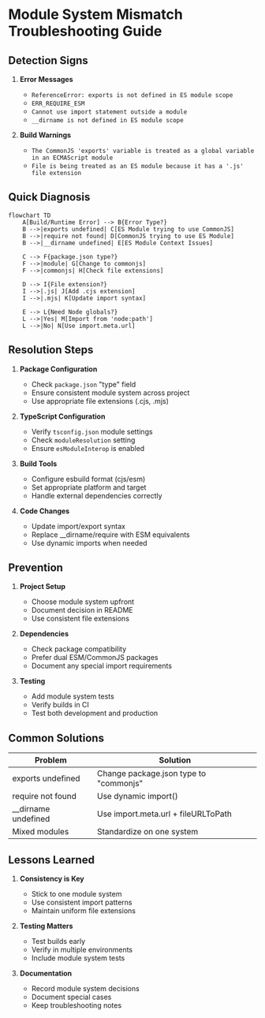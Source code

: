 # Module System Mismatch Troubleshooting Guide

## Detection Signs

1. **Error Messages**
   - `ReferenceError: exports is not defined in ES module scope`
   - `ERR_REQUIRE_ESM`
   - `Cannot use import statement outside a module`
   - `__dirname is not defined in ES module scope`

2. **Build Warnings**
   - `The CommonJS 'exports' variable is treated as a global variable in an ECMAScript module`
   - `File is being treated as an ES module because it has a '.js' file extension`

## Quick Diagnosis

```mermaid
flowchart TD
    A[Build/Runtime Error] --> B{Error Type?}
    B -->|exports undefined| C[ES Module trying to use CommonJS]
    B -->|require not found| D[CommonJS trying to use ES Module]
    B -->|__dirname undefined| E[ES Module Context Issues]
    
    C --> F{package.json type?}
    F -->|module| G[Change to commonjs]
    F -->|commonjs| H[Check file extensions]
    
    D --> I{File extension?}
    I -->|.js| J[Add .cjs extension]
    I -->|.mjs| K[Update import syntax]
    
    E --> L{Need Node globals?}
    L -->|Yes| M[Import from 'node:path']
    L -->|No| N[Use import.meta.url]
```

## Resolution Steps

1. **Package Configuration**
   - Check `package.json` "type" field
   - Ensure consistent module system across project
   - Use appropriate file extensions (.cjs, .mjs)

2. **TypeScript Configuration**
   - Verify `tsconfig.json` module settings
   - Check `moduleResolution` setting
   - Ensure `esModuleInterop` is enabled

3. **Build Tools**
   - Configure esbuild format (cjs/esm)
   - Set appropriate platform and target
   - Handle external dependencies correctly

4. **Code Changes**
   - Update import/export syntax
   - Replace __dirname/require with ESM equivalents
   - Use dynamic imports when needed

## Prevention

1. **Project Setup**
   - Choose module system upfront
   - Document decision in README
   - Use consistent file extensions

2. **Dependencies**
   - Check package compatibility
   - Prefer dual ESM/CommonJS packages
   - Document any special import requirements

3. **Testing**
   - Add module system tests
   - Verify builds in CI
   - Test both development and production

## Common Solutions

| Problem | Solution |
|---------|----------|
| exports undefined | Change package.json type to "commonjs" |
| require not found | Use dynamic import() |
| __dirname undefined | Use import.meta.url + fileURLToPath |
| Mixed modules | Standardize on one system |

## Lessons Learned

1. **Consistency is Key**
   - Stick to one module system
   - Use consistent import patterns
   - Maintain uniform file extensions

2. **Testing Matters**
   - Test builds early
   - Verify in multiple environments
   - Include module system tests

3. **Documentation**
   - Record module system decisions
   - Document special cases
   - Keep troubleshooting notes
